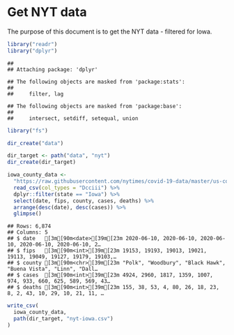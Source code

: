 Get NYT data
================

The purpose of this document is to get the NYT data - filtered for Iowa.

``` r
library("readr")
library("dplyr")
```

    ## 
    ## Attaching package: 'dplyr'

    ## The following objects are masked from 'package:stats':
    ## 
    ##     filter, lag

    ## The following objects are masked from 'package:base':
    ## 
    ##     intersect, setdiff, setequal, union

``` r
library("fs")
```

``` r
dir_create("data")

dir_target <- path("data", "nyt")
dir_create(dir_target)
```

``` r
iowa_county_data <- 
  "https://raw.githubusercontent.com/nytimes/covid-19-data/master/us-counties.csv" %>%
  read_csv(col_types = "Dcciii") %>%
  dplyr::filter(state == "Iowa") %>%
  select(date, fips, county, cases, deaths) %>%
  arrange(desc(date), desc(cases)) %>%
  glimpse()
```

    ## Rows: 6,874
    ## Columns: 5
    ## $ date   [3m[90m<date>[39m[23m 2020-06-10, 2020-06-10, 2020-06-10, 2020-06-10, 2020-06-10, 2…
    ## $ fips   [3m[90m<int>[39m[23m 19153, 19193, 19013, 19021, 19113, 19049, 19127, 19179, 19103,…
    ## $ county [3m[90m<chr>[39m[23m "Polk", "Woodbury", "Black Hawk", "Buena Vista", "Linn", "Dall…
    ## $ cases  [3m[90m<int>[39m[23m 4924, 2960, 1817, 1359, 1007, 974, 933, 660, 625, 589, 569, 43…
    ## $ deaths [3m[90m<int>[39m[23m 155, 38, 53, 4, 80, 26, 18, 23, 8, 2, 43, 10, 29, 10, 21, 11, …

``` r
write_csv(
  iowa_county_data,
  path(dir_target, "nyt-iowa.csv")
)
```
